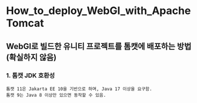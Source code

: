 # How_to_deploy_WebGl_with_ApacheTomcat
## WebGl로 빌드한 유니티 프로젝트를 톰캣에 배포하는 방법(확실하지 않음)

### 1. 톰캣 JDK 호환성
    톰캣 11은 Jakarta EE 10을 기반으로 하며, Java 17 이상을 요구함.
    톰캣 9는 Java 8 이상만 있으면 동작할 수 있음.







